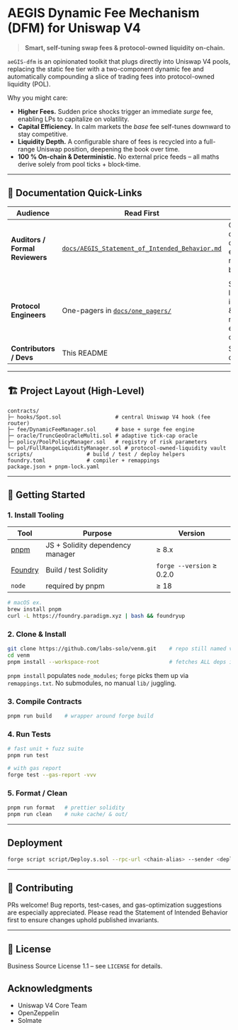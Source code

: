 # AEGIS Dynamic Fee Mechanism (DFM) for Uniswap V4

> **Smart, self-tuning swap fees & protocol-owned liquidity on-chain.**

`aeGIS-dfm` is an opinionated toolkit that plugs directly into Uniswap V4 pools, replacing the static fee tier with a two-component dynamic fee and automatically compounding a slice of trading fees into protocol-owned liquidity (POL).

Why you might care:

* **Higher Fees.** Sudden price shocks trigger an immediate _surge_ fee, enabling LPs to capitalize on volatility.
* **Capital Efficiency.** In calm markets the _base_ fee self-tunes downward to stay competitive.
* **Liquidity Depth.** A configurable share of fees is recycled into a full-range Uniswap position, deepening the book over time.
* **100 % On-chain & Deterministic.** No external price feeds – all maths derive solely from pool ticks + block‐time.

---

## 📖 Documentation Quick-Links

| Audience | Read First | Purpose |
|----------|-----------|---------|
| **Auditors / Formal Reviewers** | [`docs/AEGIS_Statement_of_Intended_Behavior.md`](docs/AEGIS_Statement_of_Intended_Behavior.md) | Canonical description of expected run-time behavior ☑️ |
| **Protocol Engineers** | One-pagers in [`docs/one_pagers/`](docs/one_pagers) | Storage layout, invariants & gas notes for each contract |
| **Contributors / Devs** | This README | Setup & dev-loop |

---

## 🏗️ Project Layout (High-Level)

```text
contracts/
├─ hooks/Spot.sol                 # central Uniswap V4 hook (fee router)
├─ fee/DynamicFeeManager.sol      # base + surge fee engine
├─ oracle/TruncGeoOracleMulti.sol # adaptive tick-cap oracle
├─ policy/PoolPolicyManager.sol   # registry of risk parameters
└─ pol/FullRangeLiquidityManager.sol # protocol-owned-liquidity vault
scripts/                 # build / test / deploy helpers
foundry.toml             # compiler + remappings
package.json + pnpm-lock.yaml
```

---

## 🚀 Getting Started

### 1. Install Tooling

| Tool | Purpose | Version |
|------|---------|---------|
| [pnpm](https://pnpm.io) | JS + Solidity dependency manager | ≥ 8.x |
| [Foundry](https://github.com/foundry-rs/foundry) | Build / test Solidity | `forge --version` ≥ 0.2.0 |
| `node` | required by pnpm | ≥ 18 |

```bash
# macOS ex.
brew install pnpm
curl -L https://foundry.paradigm.xyz | bash && foundryup
```

### 2. Clone & Install

```bash
git clone https://github.com/labs-solo/venm.git    # repo still named venm for now
cd venm
pnpm install --workspace-root                      # fetches ALL deps incl. Uniswap v4 core
```

`pnpm install` populates `node_modules`; `forge` picks them up via `remappings.txt`. No submodules, no manual `lib/` juggling.

### 3. Compile Contracts

```bash
pnpm run build    # wrapper around forge build
```

### 4. Run Tests

```bash
# fast unit + fuzz suite
pnpm run test

# with gas report
forge test --gas-report -vvv
```

### 5. Format / Clean

```bash
pnpm run format   # prettier solidity
pnpm run clean    # nuke cache/ & out/
```

---

## Deployment

```bash
forge script script/Deploy.s.sol --rpc-url <chain-alias> --sender <deployer-address> --account <deployer-account-name> --broadcast
```

---

## 🤝 Contributing

PRs welcome!  Bug reports, test-cases, and gas-optimization suggestions are especially appreciated.  Please read the Statement of Intended Behavior first to ensure changes uphold published invariants.

---

## 📜 License

Business Source License 1.1 – see `LICENSE` for details.

## Acknowledgments

- Uniswap V4 Core Team
- OpenZeppelin
- Solmate

